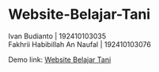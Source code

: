 # Website-Belajar-Tani

Ivan Budianto | 192410103035  
Fakhrii Habibillah An Naufal | 192410103076

Demo link: [Website Belajar Tani](https://yousei-kun.github.io/Website-Belajar-Tani/login-page.html)